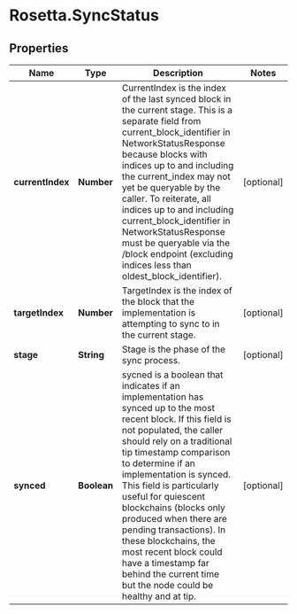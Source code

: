 # Rosetta.SyncStatus

## Properties

Name | Type | Description | Notes
------------ | ------------- | ------------- | -------------
**currentIndex** | **Number** | CurrentIndex is the index of the last synced block in the current stage. This is a separate field from current_block_identifier in NetworkStatusResponse because blocks with indices up to and including the current_index may not yet be queryable by the caller. To reiterate, all indices up to and including current_block_identifier in NetworkStatusResponse must be queryable via the /block endpoint (excluding indices less than oldest_block_identifier). | [optional] 
**targetIndex** | **Number** | TargetIndex is the index of the block that the implementation is attempting to sync to in the current stage. | [optional] 
**stage** | **String** | Stage is the phase of the sync process. | [optional] 
**synced** | **Boolean** | sycned is a boolean that indicates if an implementation has synced up to the most recent block. If this field is not populated, the caller should rely on a traditional tip timestamp comparison to determine if an implementation is synced. This field is particularly useful for quiescent blockchains (blocks only produced when there are pending transactions). In these blockchains, the most recent block could have a timestamp far behind the current time but the node could be healthy and at tip. | [optional] 


